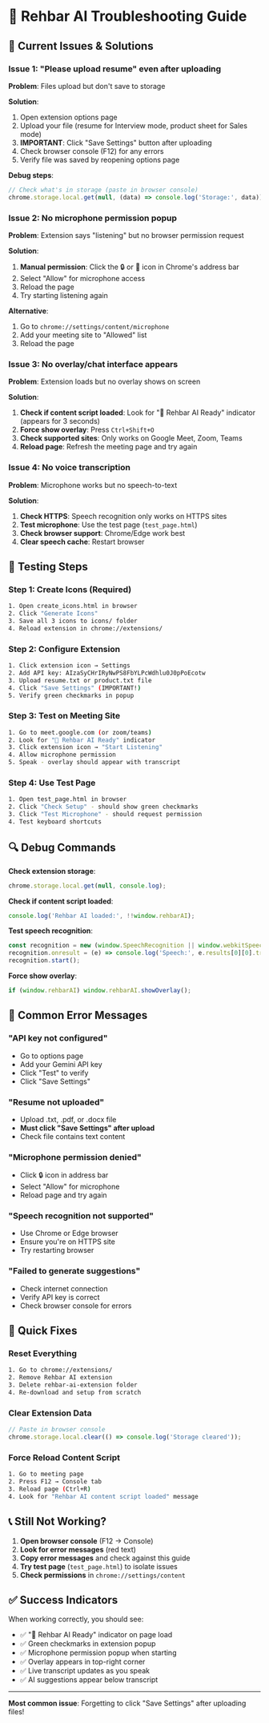 # 🔧 Rehbar AI Troubleshooting Guide

## 🚨 Current Issues & Solutions

### Issue 1: "Please upload resume" even after uploading

**Problem**: Files upload but don't save to storage

**Solution**:
1. Open extension options page
2. Upload your file (resume for Interview mode, product sheet for Sales mode)
3. **IMPORTANT**: Click "Save Settings" button after uploading
4. Check browser console (F12) for any errors
5. Verify file was saved by reopening options page

**Debug steps**:
```javascript
// Check what's in storage (paste in browser console)
chrome.storage.local.get(null, (data) => console.log('Storage:', data));
```

### Issue 2: No microphone permission popup

**Problem**: Extension says "listening" but no browser permission request

**Solution**:
1. **Manual permission**: Click the 🔒 or 🎤 icon in Chrome's address bar
2. Select "Allow" for microphone access
3. Reload the page
4. Try starting listening again

**Alternative**:
1. Go to `chrome://settings/content/microphone`
2. Add your meeting site to "Allowed" list
3. Reload the page

### Issue 3: No overlay/chat interface appears

**Problem**: Extension loads but no overlay shows on screen

**Solution**:
1. **Check if content script loaded**: Look for "🤖 Rehbar AI Ready" indicator (appears for 3 seconds)
2. **Force show overlay**: Press `Ctrl+Shift+O`
3. **Check supported sites**: Only works on Google Meet, Zoom, Teams
4. **Reload page**: Refresh the meeting page and try again

### Issue 4: No voice transcription

**Problem**: Microphone works but no speech-to-text

**Solution**:
1. **Check HTTPS**: Speech recognition only works on HTTPS sites
2. **Test microphone**: Use the test page (`test_page.html`)
3. **Check browser support**: Chrome/Edge work best
4. **Clear speech cache**: Restart browser

## 🧪 Testing Steps

### Step 1: Create Icons (Required)
```bash
1. Open create_icons.html in browser
2. Click "Generate Icons"
3. Save all 3 icons to icons/ folder
4. Reload extension in chrome://extensions/
```

### Step 2: Configure Extension
```bash
1. Click extension icon → Settings
2. Add API key: AIzaSyCHrIRyNwPS8FbYLPcWdhlu0J0pPoEcotw
3. Upload resume.txt or product.txt file
4. Click "Save Settings" (IMPORTANT!)
5. Verify green checkmarks in popup
```

### Step 3: Test on Meeting Site
```bash
1. Go to meet.google.com (or zoom/teams)
2. Look for "🤖 Rehbar AI Ready" indicator
3. Click extension icon → "Start Listening"
4. Allow microphone permission
5. Speak - overlay should appear with transcript
```

### Step 4: Use Test Page
```bash
1. Open test_page.html in browser
2. Click "Check Setup" - should show green checkmarks
3. Click "Test Microphone" - should request permission
4. Test keyboard shortcuts
```

## 🔍 Debug Commands

**Check extension storage**:
```javascript
chrome.storage.local.get(null, console.log);
```

**Check if content script loaded**:
```javascript
console.log('Rehbar AI loaded:', !!window.rehbarAI);
```

**Test speech recognition**:
```javascript
const recognition = new (window.SpeechRecognition || window.webkitSpeechRecognition)();
recognition.onresult = (e) => console.log('Speech:', e.results[0][0].transcript);
recognition.start();
```

**Force show overlay**:
```javascript
if (window.rehbarAI) window.rehbarAI.showOverlay();
```

## 📝 Common Error Messages

### "API key not configured"
- Go to options page
- Add your Gemini API key
- Click "Test" to verify
- Click "Save Settings"

### "Resume not uploaded" 
- Upload .txt, .pdf, or .docx file
- **Must click "Save Settings" after upload**
- Check file contains text content

### "Microphone permission denied"
- Click 🔒 icon in address bar
- Select "Allow" for microphone
- Reload page and try again

### "Speech recognition not supported"
- Use Chrome or Edge browser
- Ensure you're on HTTPS site
- Try restarting browser

### "Failed to generate suggestions"
- Check internet connection
- Verify API key is correct
- Check browser console for errors

## 🎯 Quick Fixes

### Reset Everything
```bash
1. Go to chrome://extensions/
2. Remove Rehbar AI extension
3. Delete rehbar-ai-extension folder
4. Re-download and setup from scratch
```

### Clear Extension Data
```javascript
// Paste in browser console
chrome.storage.local.clear(() => console.log('Storage cleared'));
```

### Force Reload Content Script
```bash
1. Go to meeting page
2. Press F12 → Console tab
3. Reload page (Ctrl+R)
4. Look for "Rehbar AI content script loaded" message
```

## 📞 Still Not Working?

1. **Open browser console** (F12 → Console)
2. **Look for error messages** (red text)
3. **Copy error messages** and check against this guide
4. **Try test page** (`test_page.html`) to isolate issues
5. **Check permissions** in `chrome://settings/content`

## ✅ Success Indicators

When working correctly, you should see:
- ✅ "🤖 Rehbar AI Ready" indicator on page load
- ✅ Green checkmarks in extension popup
- ✅ Microphone permission popup when starting
- ✅ Overlay appears in top-right corner
- ✅ Live transcript updates as you speak
- ✅ AI suggestions appear below transcript

---

**Most common issue**: Forgetting to click "Save Settings" after uploading files!
